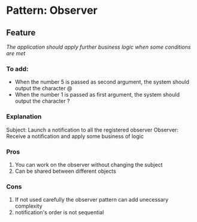 # Pattern: Observer

## Feature 

*The application should apply further business logic when some conditions are met*

### To add:
 - When the number 5 is passed as second argument, the system should output the character @
 - When the number 1 is passed as first argument, the system should output the character ? 
 
### Explanation

   Subject: Launch a notification to all the registered observer
   Observer: Receive a notification and apply some business of logic 
 
### Pros

1) You can work on the observer without changing the subject
2) Can be shared between different objects 

### Cons

1) If not used carefully the observer pattern can add unecessary complexity
2) notification's order is not sequential
